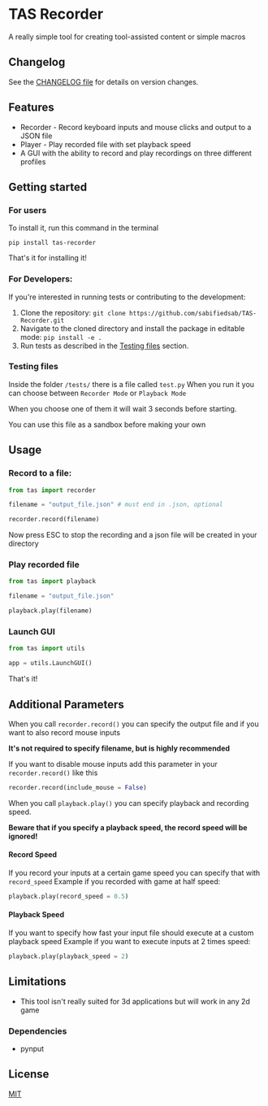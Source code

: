 # TAS Recorder

A really simple tool for creating tool-assisted content or simple macros

## Changelog

See the [CHANGELOG file](CHANGELOG.md) for details on version changes.

## Features

- Recorder - Record keyboard inputs and mouse clicks and output to a JSON file
- Player - Play recorded file with set playback speed
- A GUI with the ability to record and play recordings on three different profiles

## Getting started

### For users
To install it, run this command in the terminal
```
pip install tas-recorder
```
That's it for installing it!

### For Developers:
If you're interested in running tests or contributing to the development:
1. Clone the repository:
`git clone https://github.com/sabifiedsab/TAS-Recorder.git`
2. Navigate to the cloned directory and install the package in editable mode:
`pip install -e .`
3. Run tests as described in the [Testing files](#testing-files) section.

### Testing files
Inside the folder `/tests/` there is a file called `test.py`
When you run it you can choose between `Recorder Mode` or `Playback Mode`

When you choose one of them it will wait 3 seconds before starting. 

You can use this file as a sandbox before making your own

## Usage

### Record to a file:
```python
from tas import recorder

filename = "output_file.json" # must end in .json, optional

recorder.record(filename)
```
Now press ESC to stop the recording and a json file will be created in your directory

### Play recorded file
```python
from tas import playback

filename = "output_file.json"

playback.play(filename)
```

### Launch GUI
```python
from tas import utils

app = utils.LaunchGUI()
```
That's it!

## Additional Parameters
When you call `recorder.record()` you can specify the output file and if you want to also record mouse inputs

**It's not required to specify filename, but is highly recommended**

If you want to disable mouse inputs add this parameter in your `recorder.record()` like this
```python
recorder.record(include_mouse = False)
```

When you call `playback.play()` you can specify playback and recording speed. 

**Beware that if you specify a playback speed, the record speed will be ignored!**

#### Record Speed
If you record your inputs at a certain game speed you can specify that with `record_speed`
Example if you recorded with game at half speed:
```python
playback.play(record_speed = 0.5)
```

#### Playback Speed
If you want to specify how fast your input file should execute at a custom playback speed
Example if you want to execute inputs at 2 times speed:
```python
playback.play(playback_speed = 2)
```

## Limitations

- This tool isn't really suited for 3d applications but will work in any 2d game

### Dependencies

- pynput

## License

[MIT](LICENSE)
